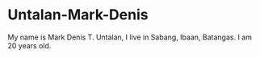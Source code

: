 # Untalan-Mark-Denis
My name is Mark Denis T. Untalan, I live in Sabang, Ibaan, Batangas. I am 20 years old.
